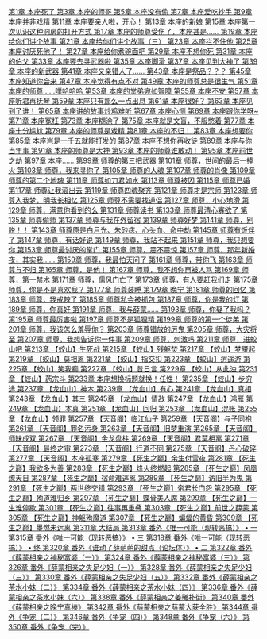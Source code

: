[第1章 本座死了
](files\第1章_本座死了.md
)[第3章 本座的师哥
](files\第3章_本座的师哥.md
)[第5章 本座没有偷
](files\第5章_本座没有偷.md
)[第7章 本座爱吃抄手
](files\第7章_本座爱吃抄手.md
)[第9章 本座并非戏精
](files\第9章_本座并非戏精.md
)[第11章 本座要亲人啦，开心！
](files\第11章_本座要亲人啦，开心！.md
)[第13章 本座的新娘
](files\第13章_本座的新娘.md
)[第15章 本座第一次见识这种洞房的打开方式
](files\第15章_本座第一次见识这种洞房的打开方式.md
)[第17章 本座的师尊受伤了，本座甚是……
](files\第17章_本座的师尊受伤了，本座甚是…….md
)[第19章 本座给你们讲个故事
](files\第19章_本座给你们讲个故事.md
)[第21章 本座给你们讲个故事（三）
](files\第21章_本座给你们讲个故事（三）.md
)[第23章 本座拦不住他
](files\第23章_本座拦不住他.md
)[第25章 本座讨厌死他了！
](files\第25章_本座讨厌死他了！.md
)[第27章 本座给你煮碗面吧
](files\第27章_本座给你煮碗面吧.md
)[第29章 本座不想你死
](files\第29章_本座不想你死.md
)[第31章 本座的伯父
](files\第31章_本座的伯父.md
)[第33章 本座要去寻武器啦
](files\第33章_本座要去寻武器啦.md
)[第35章 本座脚滑
](files\第35章_本座脚滑.md
)[第37章 本座见到大神了
](files\第37章_本座见到大神了.md
)[第39章 本座的新武器
](files\第39章_本座的新武器.md
)[第41章 本座又亲错人了……
](files\第41章_本座又亲错人了…….md
)[第43章 本座是祭品？？？
](files\第43章_本座是祭品？？？.md
)[第45章 本座知道你会来
](files\第45章_本座知道你会来.md
)[第47章 本座觉得有点不对
](files\第47章_本座觉得有点不对.md
)[第49章 本座的师尊总是很生气
](files\第49章_本座的师尊总是很生气.md
)[第51章 本座的师尊……噗哈哈哈
](files\第51章_本座的师尊……噗哈哈哈.md
)[第53章 本座的堂弟宛如智障
](files\第53章_本座的堂弟宛如智障.md
)[第55章 本座不安
](files\第55章_本座不安.md
)[第57章 本座听君再抚琴
](files\第57章_本座听君再抚琴.md
)[第59章 本座只有那么一点出息
](files\第59章_本座只有那么一点出息.md
)[第61章 本座很好？
](files\第61章_本座很好？.md
)[第63章 本座见到了谁！
](files\第63章_本座见到了谁！.md
)[第65章 本座讲的故事炒鸡难听
](files\第65章_本座讲的故事炒鸡难听.md
)[第67章 本座心恻
](files\第67章_本座心恻.md
)[第69章 本座跟你学呀~
](files\第69章_本座跟你学呀~.md
)[第71章 本座冤枉
](files\第71章_本座冤枉.md
)[第73章 本座糊涂了
](files\第73章_本座糊涂了.md
)[第75章 本座就是文盲，不服憋着
](files\第75章_本座就是文盲，不服憋着.md
)[第77章 本座十分尴尬
](files\第77章_本座十分尴尬.md
)[第79章 本座的师尊是戏精
](files\第79章_本座的师尊是戏精.md
)[第81章 本座的不归！
](files\第81章_本座的不归！.md
)[第83章 本座想要你
](files\第83章_本座想要你.md
)[第85章 本座岂是一千五就能打发的
](files\第85章_本座岂是一千五就能打发的.md
)[第87章 本座不想你再收徒
](files\第87章_本座不想你再收徒.md
)[第89章 本座与你当年事
](files\第89章_本座与你当年事.md
)[第91章 本座的师尊是大神
](files\第91章_本座的师尊是大神.md
)[第93章 本座的师尊谁敢动！
](files\第93章_本座的师尊谁敢动！.md
)[第95章 本座前世之劫
](files\第95章_本座前世之劫.md
)[第97章 本座……
](files\第97章_本座…….md
)[第99章 师尊的第三把武器
](files\第99章_师尊的第三把武器.md
)[第101章 师尊，世间的最后一捧火
](files\第101章_师尊，世间的最后一捧火.md
)[第103章 师尊，我来寻你了
](files\第103章_师尊，我来寻你了.md
)[第105章 师尊的人魂
](files\第105章_师尊的人魂.md
)[第107章 师尊的肖像
](files\第107章_师尊的肖像.md
)[第109章 师尊的第二个地魂
](files\第109章_师尊的第二个地魂.md
)[第111章 师尊如刀君如水
](files\第111章_师尊如刀君如水.md
)[第113章 师尊被囚
](files\第113章_师尊被囚.md
)[第115章 师尊已婚
](files\第115章_师尊已婚.md
)[第117章 师尊让我滚出去
](files\第117章_师尊让我滚出去.md
)[第119章 师尊四魂聚齐
](files\第119章_师尊四魂聚齐.md
)[第121章 师尊才是宗师
](files\第121章_师尊才是宗师.md
)[第123章 师尊入我梦，明我长相忆
](files\第123章_师尊入我梦，明我长相忆.md
)[第125章 师尊不需要找道侣
](files\第125章_师尊不需要找道侣.md
)[第127章 师尊，小心地滑
](files\第127章_师尊，小心地滑.md
)[第129章 师尊，满意你看到的么
](files\第129章_师尊，满意你看到的么.md
)[第131章 师尊读书
](files\第131章_师尊读书.md
)[第133章 师尊最清心寡欲了
](files\第133章_师尊最清心寡欲了.md
)[第135章 师尊偷师
](files\第135章_师尊偷师.md
)[第137章 师尊与我在外留宿
](files\第137章_师尊与我在外留宿.md
)[第139章 师尊好梦
](files\第139章_师尊好梦.md
)[第141章 师尊，别脱！！
](files\第141章_师尊，别脱！！.md
)[第143章 师尊原是白月光、朱砂痣、心头血、命中劫
](files\第143章_师尊原是白月光、朱砂痣、心头血、命中劫.md
)[第145章 师尊有饭伴了
](files\第145章_师尊有饭伴了.md
)[第147章 师尊，有话好说
](files\第147章_师尊，有话好说.md
)[第149章 师尊，我站不起来
](files\第149章_师尊，我站不起来.md
)[第151章 师尊，我只想要你
](files\第151章_师尊，我只想要你.md
)[第153章 师尊最讨厌的掌门
](files\第153章_师尊最讨厌的掌门.md
)[第155章 师尊，震不震惊
](files\第155章_师尊，震不震惊.md
)[第157章 师尊，那年新婚夜，其实我……
](files\第157章_师尊，那年新婚夜，其实我…….md
)[第159章 师尊，我最怕天问了
](files\第159章_师尊，我最怕天问了.md
)[第161章 师尊，带你飞
](files\第161章_师尊，带你飞.md
)[第163章 师尊与不归
](files\第163章_师尊与不归.md
)[第165章 师尊，是他！
](files\第165章_师尊，是他！.md
)[第167章 师尊，我不想你再被人骂
](files\第167章_师尊，我不想你再被人骂.md
)[第169章 师尊，第一禁术
](files\第169章_师尊，第一禁术.md
)[第171章 师尊，儒风门亡了
](files\第171章_师尊，儒风门亡了.md
)[第173章 师尊，有人要赶我们走
](files\第173章_师尊，有人要赶我们走.md
)[第175章 师尊，你是不是喜欢我？
](files\第175章_师尊，你是不是喜欢我？.md
)[第177章 师尊装睡
](files\第177章_师尊装睡.md
)[第179章 晚宁
](files\第179章_晚宁.md
)[第181章 师尊的回忆
](files\第181章_师尊的回忆.md
)[第183章 师尊，我戒辣了
](files\第183章_师尊，我戒辣了.md
)[第185章 师尊私会被抓包
](files\第185章_师尊私会被抓包.md
)[第187章 师尊，你是我的灯
](files\第187章_师尊，你是我的灯.md
)[第189章 师尊，你真好
](files\第189章_师尊，你真好.md
)[第191章 师尊，我与薛蒙……
](files\第191章_师尊，我与薛蒙…….md
)[第193章 师尊，你娶了我吗？
](files\第193章_师尊，你娶了我吗？.md
)[第195章 师尊最厉害啦
](files\第195章_师尊最厉害啦.md
)[第197章 师尊不是狐狸精
](files\第197章_师尊不是狐狸精.md
)[第199章 师尊的第一个徒弟
](files\第199章_师尊的第一个徒弟.md
)[第201章 师尊，我该怎么羞辱你？
](files\第201章_师尊，我该怎么羞辱你？.md
)[第203章 师尊错放的厉鬼
](files\第203章_师尊错放的厉鬼.md
)[第205章 师尊，大灾将至
](files\第205章_师尊，大灾将至.md
)[第207章 师尊，我想告诉你一件事
](files\第207章_师尊，我想告诉你一件事.md
)[第209章 师尊，刺激吗
](files\第209章_师尊，刺激吗.md
)[第211章 师尊，进蛟山吧
](files\第211章_师尊，进蛟山吧.md
)[第213章 【蛟山】生死战
](files\第213章_【蛟山】生死战.md
)[第215章 【蛟山】残躯焚
](files\第215章_【蛟山】残躯焚.md
)[第217章 【蛟山】梦魇起
](files\第217章_【蛟山】梦魇起.md
)[第219章 【蛟山】莫相离
](files\第219章_【蛟山】莫相离.md
)[第221章 【蛟山】指交扣
](files\第221章_【蛟山】指交扣.md
)[第223章 【蛟山】逍遥游
](files\第223章_【蛟山】逍遥游.md
)[第225章 【蛟山】笑我癫
](files\第225章_【蛟山】笑我癫.md
)[第227章 【蛟山】昔日言
](files\第227章_【蛟山】昔日言.md
)[第229章 【蛟山】从此浊
](files\第229章_【蛟山】从此浊.md
)[第231章 【蛟山】药宗斗
](files\第231章_【蛟山】药宗斗.md
)[第233章 本座想换标题就换！任性！
](files\第233章_本座想换标题就换！任性！.md
)[第235章 【蛟山】步穷途
](files\第235章_【蛟山】步穷途.md
)[第237章 【龙血山】神木
](files\第237章_【龙血山】神木.md
)[第239章 【龙血山】有心
](files\第239章_【龙血山】有心.md
)[第241章 【龙血山】真相
](files\第241章_【龙血山】真相.md
)[第243章 【龙血山】其三
](files\第243章_【龙血山】其三.md
)[第245章 【龙血山】情敌
](files\第245章_【龙血山】情敌.md
)[第247章 【龙血山】鸿雁
](files\第247章_【龙血山】鸿雁.md
)[第249章 【龙血山】本真
](files\第249章_【龙血山】本真.md
)[第251章 【龙血山】回归
](files\第251章_【龙血山】回归.md
)[第253章 【龙血山】混账
](files\第253章_【龙血山】混账.md
)[第255章 【龙血山】领罪
](files\第255章_【龙血山】领罪.md
)[第257章 【天音阁】临江仙子
](files\第257章_【天音阁】临江仙子.md
)[第259章 【天音阁】与子同袍
](files\第259章_【天音阁】与子同袍.md
)[第261章 【天音阁】罪名污身
](files\第261章_【天音阁】罪名污身.md
)[第263章 【天音阁】旧梦重演
](files\第263章_【天音阁】旧梦重演.md
)[第265章 【天音阁】师昧成双
](files\第265章_【天音阁】师昧成双.md
)[第267章 【天音阁】金龙盘柱
](files\第267章_【天音阁】金龙盘柱.md
)[第269章 【天音阁】君莫相离
](files\第269章_【天音阁】君莫相离.md
)[第271章 【天音阁】最终之审
](files\第271章_【天音阁】最终之审.md
)[第273章 【天音阁】行道不同
](files\第273章_【天音阁】行道不同.md
)[第275章 【天音阁】丹心破碎
](files\第275章_【天音阁】丹心破碎.md
)[第277章 【天音阁】本座孤寒
](files\第277章_【天音阁】本座孤寒.md
)[第279章 【死生之巅】余生付雪夜
](files\第279章_【死生之巅】余生付雪夜.md
)[第281章 【死生之巅】我欲多为善
](files\第281章_【死生之巅】我欲多为善.md
)[第283章 【死生之巅】烽火终燃起
](files\第283章_【死生之巅】烽火终燃起.md
)[第285章 【死生之巅】凤凰燎天日
](files\第285章_【死生之巅】凤凰燎天日.md
)[第287章 【死生之巅】宿命难逃离
](files\第287章_【死生之巅】宿命难逃离.md
)[第289章 【死生之巅】访旧半为鬼
](files\第289章_【死生之巅】访旧半为鬼.md
)[第291章 【死生之巅】两世终交错
](files\第291章_【死生之巅】两世终交错.md
)[第293章 【死生之巅】帝君长门怨
](files\第293章_【死生之巅】帝君长门怨.md
)[第295章 【死生之巅】殉道难归乡
](files\第295章_【死生之巅】殉道难归乡.md
)[第297章 【死生之巅】蝶骨美人席
](files\第297章_【死生之巅】蝶骨美人席.md
)[第299章 【死生之巅】一生难停歇
](files\第299章_【死生之巅】一生难停歇.md
)[第301章 【死生之巅】往事再重叠
](files\第301章_【死生之巅】往事再重叠.md
)[第303章 【死生之巅】前世之薛蒙
](files\第303章_【死生之巅】前世之薛蒙.md
)[第305章 【死生之巅】神躯殉魔道
](files\第305章_【死生之巅】神躯殉魔道.md
)[第307章 【死生之巅】蝙蝠的黄昏
](files\第307章_【死生之巅】蝙蝠的黄昏.md
)[第309章 【死生之巅】墨燃未远离
](files\第309章_【死生之巅】墨燃未远离.md
)[第311章 大结局
](files\第311章_大结局.md
)[第313章 番外《唯一可能（现转恶搞）》 • 一
](files\第313章_番外《唯一可能（现转恶搞）》_•_一.md
)[第315章 番外《唯一可能（现转恶搞）》 • 三
](files\第315章_番外《唯一可能（现转恶搞）》_•_三.md
)[第318章 番外《唯一可能（现转恶搞）》 • 终
](files\第318章_番外《唯一可能（现转恶搞）》_•_终.md
)[第320章 番外《谁动了薛萌萌的甜点（论坛体）》 • 二
](files\第320章_番外《谁动了薛萌萌的甜点（论坛体）》_•_二.md
)[第322章 番外《薛蒙相亲之神秘富婆（一）》
](files\第322章_番外《薛蒙相亲之神秘富婆（一）》.md
)[第324章 番外《薛蒙相亲之神秘富婆（三）》
](files\第324章_番外《薛蒙相亲之神秘富婆（三）》.md
)[第326章 番外《薛蒙相亲之失足少妇（一）》
](files\第326章_番外《薛蒙相亲之失足少妇（一）》.md
)[第328章 番外《薛蒙相亲之失足少妇（三）》
](files\第328章_番外《薛蒙相亲之失足少妇（三）》.md
)[第330章 番外《薛蒙相亲之失足少妇（五）》
](files\第330章_番外《薛蒙相亲之失足少妇（五）》.md
)[第332章 番外《薛蒙相亲之茶水小妹（二）》
](files\第332章_番外《薛蒙相亲之茶水小妹（二）》.md
)[第334章 番外《薛蒙相亲之茶水小妹（四）》
](files\第334章_番外《薛蒙相亲之茶水小妹（四）》.md
)[第336章 番外《薛蒙相亲之茶水小妹（六）》
](files\第336章_番外《薛蒙相亲之茶水小妹（六）》.md
)[第338章 番外《薛蒙相亲之姜曦扑街》
](files\第338章_番外《薛蒙相亲之姜曦扑街》.md
)[第340章 番外《薛蒙相亲之晚宁真棒》
](files\第340章_番外《薛蒙相亲之晚宁真棒》.md
)[第342章 番外《薛蒙相亲之薛蒙大获全胜》
](files\第342章_番外《薛蒙相亲之薛蒙大获全胜》.md
)[第344章 番外《争宠（二）》
](files\第344章_番外《争宠（二）》.md
)[第346章 番外《争宠（四）》
](files\第346章_番外《争宠（四）》.md
)[第348章 番外《争宠（六）》
](files\第348章_番外《争宠（六）》.md
)[第350章 番外《争宠（完）》
](files\第350章_番外《争宠（完）》.md
)
